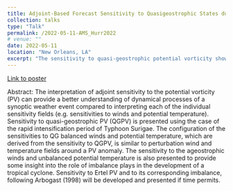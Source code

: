 ```yaml
---
title: Adjoint-Based Forecast Sensitivity to Quasigeostrophic States during the Rapid Intensification of Typhoon Surigae (2021)"
collection: talks
type: "Talk"
permalink: /2022-05-11-AMS_Hurr2022
# venue: ""
date: 2022-05-11
location: "New Orleans, LA"
excerpt: "The sensitivity to quasi-geostrophic potential vorticity shows the importance of vortex alignment through the environmental shear contributes to the intensification of Typhoon Surigae (2021)"
---
```


<!-- ![Drag Racing](Dragster.jpg) -->

[Link to poster](https://github.com/Nuo-Chen/for-public/blob/main/hurr35_ChenNuo_Poster_qr.pdf)

Abstract: The interpretation of adjoint sensitivity to the potential vorticity (PV) can provide a better understanding of dynamical processes of a synoptic weather event compared to interpreting each of the individual sensitivity fields (e.g. sensitivities to winds and potential temperature). Sensitivity to quasi-geostrophic PV (QGPV) is presented using the case of the rapid intensification period of Typhoon Surigae. The configuration of the sensitivities to QG balanced winds and potential temperature, which are derived from the sensitivity to QGPV, is similar to perturbation wind and temperature fields around a PV anomaly. The sensitivity to the ageostrophic winds and unbalanced potential temperature is also presented to provide some insight into the role of imbalance plays in the development of a tropical cyclone. Sensitivity to Ertel PV and to its corresponding imbalance, following Arbogast (1998) will be developed and presented if time permits.